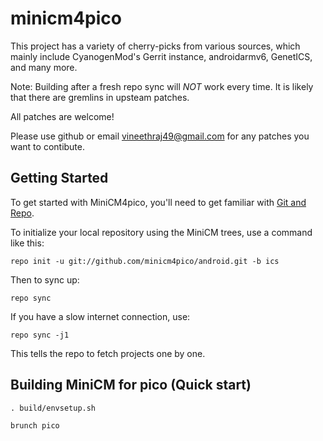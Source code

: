 minicm4pico
===========

This project has a variety of cherry-picks from various sources, which mainly include CyanogenMod's Gerrit instance, androidarmv6, GenetICS, and many more.

Note: Building after a fresh repo sync will *NOT* work every time. It is likely that there are gremlins in upsteam patches.

All patches are welcome!

Please use github or email vineethraj49@gmail.com for any patches you want to contibute.

Getting Started
---------------

To get started with MiniCM4pico, you'll need to get
familiar with [Git and Repo](http://source.android.com/download/using-repo).

To initialize your local repository using the MiniCM trees, use a command like this:

    repo init -u git://github.com/minicm4pico/android.git -b ics

Then to sync up:

    repo sync

If you have a slow internet connection, use:

    repo sync -j1

This tells the repo to fetch projects one by one.

Building MiniCM for pico (Quick start)
-----------------------------

    . build/envsetup.sh

    brunch pico
    
